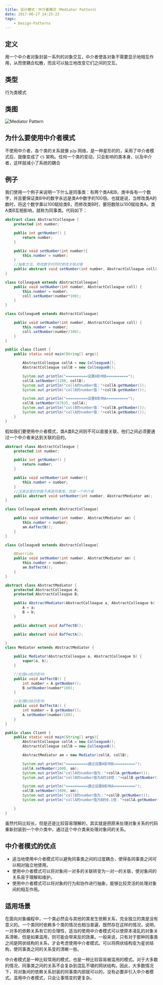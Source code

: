 ```yaml
---
title: 设计模式：中介者模式（Mediator Pattern）
date: 2017-06-27 14:25:23
tags:
    - Design-Patterns
---
```


## 定义
用一个中介者对象封装一系列的对象交互，中介者使各对象不需要显示地相互作用，从而使耦合松散，而且可以独立地改变它们之间的交互。

## 类型
行为类模式

## 类图

![Mediator Pattern](http://cdn.shianqi.com/20171110095234_nzLHoN_MediatorPattern.png)

## 为什么要使用中介者模式
不使用中介者，各个类的关系就像 `p2p` 网络，是一种星形的的，采用了中介者模式后，就像变成了 `CS` 架构。任何一个类的变动，只会影响的类本身，以及中介者，这样就减小了系统的耦合

## 例子
我们使用一个例子来说明一下什么是同事类：有两个类A和B，类中各有一个数字，并且要保证类B中的数字永远是类A中数字的100倍。也就是说，当修改类A的数时，将这个数字乘以100赋给类B，而修改类B时，要将数除以100赋给类A。类A类B互相影响，就称为同事类。代码如下：
```java
abstract class AbstractColleague {  
    protected int number;  

    public int getNumber() {  
        return number;  
    }  

    public void setNumber(int number){  
        this.number = number;  
    }  
    //抽象方法，修改数字时同时修改关联对象  
    public abstract void setNumber(int number, AbstractColleague coll);  
}  

class ColleagueA extends AbstractColleague{  
    public void setNumber(int number, AbstractColleague coll) {  
        this.number = number;  
        coll.setNumber(number*100);  
    }  
}  

class ColleagueB extends AbstractColleague{  

    public void setNumber(int number, AbstractColleague coll) {  
        this.number = number;  
        coll.setNumber(number/100);  
    }  
}  

public class Client {  
    public static void main(String[] args){  

        AbstractColleague collA = new ColleagueA();  
        AbstractColleague collB = new ColleagueB();  

        System.out.println("==========设置A影响B==========");  
        collA.setNumber(1288, collB);  
        System.out.println("collA的number值："+collA.getNumber());  
        System.out.println("collB的number值："+collB.getNumber());  

        System.out.println("==========设置B影响A==========");  
        collB.setNumber(87635, collA);  
        System.out.println("collB的number值："+collB.getNumber());  
        System.out.println("collA的number值："+collA.getNumber());  
    }  
}  
```
假如我们要使用中介者模式，类A类B之间则不可以直接关联，他们之间必须要通过一个中介者来达到关联的目的。

```java
abstract class AbstractColleague {  
    protected int number;  

    public int getNumber() {  
        return number;  
    }  

    public void setNumber(int number){  
        this.number = number;  
    }  
    //注意这里的参数不再是同事类，而是一个中介者  
    public abstract void setNumber(int number, AbstractMediator am);  
}  

class ColleagueA extends AbstractColleague{  

    public void setNumber(int number, AbstractMediator am) {  
        this.number = number;  
        am.AaffectB();  
    }  
}  

class ColleagueB extends AbstractColleague{  

    @Override  
    public void setNumber(int number, AbstractMediator am) {  
        this.number = number;  
        am.BaffectA();  
    }  
}  

abstract class AbstractMediator {  
    protected AbstractColleague A;  
    protected AbstractColleague B;  

    public AbstractMediator(AbstractColleague a, AbstractColleague b) {  
        A = a;  
        B = b;  
    }  

    public abstract void AaffectB();  

    public abstract void BaffectA();  

}  
class Mediator extends AbstractMediator {  

    public Mediator(AbstractColleague a, AbstractColleague b) {  
        super(a, b);  
    }  

    //处理A对B的影响  
    public void AaffectB() {  
        int number = A.getNumber();  
        B.setNumber(number*100);  
    }  

    //处理B对A的影响  
    public void BaffectA() {  
        int number = B.getNumber();  
        A.setNumber(number/100);  
    }  
}  

public class Client {  
    public static void main(String[] args){  
        AbstractColleague collA = new ColleagueA();  
        AbstractColleague collB = new ColleagueB();  

        AbstractMediator am = new Mediator(collA, collB);  

        System.out.println("==========通过设置A影响B==========");  
        collA.setNumber(1000, am);  
        System.out.println("collA的number值为："+collA.getNumber());  
        System.out.println("collB的number值为A的10倍："+collB.getNumber());  

        System.out.println("==========通过设置B影响A==========");  
        collB.setNumber(1000, am);  
        System.out.println("collB的number值为："+collB.getNumber());  
        System.out.println("collA的number值为B的0.1倍："+collA.getNumber());  

    }  
}  
```
虽然代码比较长，但是还是比较容易理解的，其实就是把原来处理对象关系的代码重新封装到一个中介类中，通过这个中介类来处理对象间的关系。
## 中介者模式的优点
* 适当地使用中介者模式可以避免同事类之间的过度耦合，使得各同事类之间可以相对独立地使用。
* 使用中介者模式可以将对象间一对多的关联转变为一对一的关联，使对象间的关系易于理解和维护。
* 使用中介者模式可以将对象的行为和协作进行抽象，能够比较灵活的处理对象间的相互作用。

## 适用场景
在面向对象编程中，一个类必然会与其他的类发生依赖关系，完全独立的类是没有意义的。一个类同时依赖多个类的情况也相当普遍，既然存在这样的情况，说明，一对多的依赖关系有它的合理性，适当的使用中介者模式可以使原本凌乱的对象关系清晰，但是如果滥用，则可能会带来反的效果。一般来说，只有对于那种同事类之间是网状结构的关系，才会考虑使用中介者模式。可以将网状结构变为星状结构，使同事类之间的关系变的清晰一些。

中介者模式是一种比较常用的模式，也是一种比较容易被滥用的模式。对于大多数的情况，同事类之间的关系不会复杂到混乱不堪的网状结构，因此，大多数情况下，将对象间的依赖关系封装的同事类内部就可以的，没有必要非引入中介者模式。滥用中介者模式，只会让事情变的更复杂。
